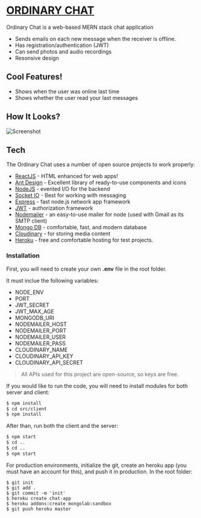 # [ORDINARY CHAT](https://ordinary-chat.herokuapp.com/)

Ordinary Chat is a web-based MERN stack chat application

  - Sends emails on each new message when the receiver is offline.
  - Has registration/authentication (JWT)
  - Can send photos and audio recordings
  - Resonsive design

## Cool Features!

  - Shows when the user was online last time
  - Shows whether the user read your last messages

## How It Looks?
![Screenshot](https://res.cloudinary.com/dwslf2mo2/image/upload/v1579263215/chat_screenshot_j98x6b.png)


## Tech

The Ordinary Chat uses a number of open source projects to work properly:

* [ReactJS] - HTML enhanced for web apps!
* [Ant Design] - Excellent library of ready-to-use components and icons
* [NodeJS] - evented I/O for the backend
* [Socket IO] - Best for working with messaging
* [Express] - fast node.js network app framework
* [JWT] - authorization framework
* [Nodemailer] - an easy-to-use mailer for node (used with Gmail as its SMTP client)
* [Mongo DB] - comfortable, fast, and modern database
* [Cloudinary] - for storing media content
* [Heroku] - free and comfortable hosting for test projects.

### Installation
First, you will need to create your own **.env** file in the root folder.

It must inclue the following variables:
- NODE_ENV
- PORT
- JWT_SECRET
- JWT_MAX_AGE
- MONGODB_URI
- NODEMAILER_HOST
- NODEMAILER_PORT
- NODEMAILER_USER
- NODEMAILER_PASS
- CLOUDINARY_NAME
- CLOUDINARY_API_KEY
- CLOUDINARY_API_SECRET

>All APIs used for this project are open-source, so keys are free.

If you would like to run the code, you will need to install modules for both server and client:
```sh
$ npm install
$ cd src/client
$ npm install
```
After than, run both the client and the server:
```sh
$ npm start
$ cd ..
$ cd ..
$ npm start
```
For production environments, initialize the git, create an heroku app (you must have an account for this), and push it in production.
In the root folder:
```
$ git init
$ git add .
$ git commit -m 'init'
$ heroku create chat-app
$ heroku addons:create mongolab:sandbox
$ git push heroku master
```
[Nodemailer]: <https://nodemailer.com/>
   [Socket IO]: <https://socket.io/>
   [Cloudinary]: <https://cloudinary.com/>
   [JWT]: <https://jwt.io/>
   [Ant Design]: <https://ant.design/>
   [NodeJS]: <http://nodejs.org>
   [Express]: <http://expressjs.com>
   [ReactJS]: <https://reactjs.org/>
   [Mongo DB]: <https://www.mongodb.com/>
   [Webpack]: <https://webpack.js.org/>
   [Heroku]: <https://www.heroku.com/>
   

